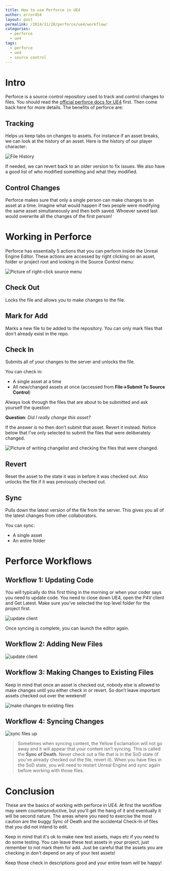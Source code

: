```yaml
---
title: How to use Perforce in UE4
author: error454
layout: post
permalink: /2014/11/20/perforce/ue4/workflow/
categories:
  - perforce
  - ue4
tags:
  - perforce
  - ue4
  - source control
---
```


# Intro #
Perforce is a source control repository used to track and control changes to files. You should read the [official perforce docs for UE4](https://docs.unrealengine.com/latest/INT/Engine/UI/SourceControl/index.html) first. Then come back here for more details. The benefits of perforce are:

## Tracking ##
Helps us keep tabs on changes to assets. For instance if an asset breaks, we can look at the history of an asset. Here is the history of our player character:

<img src='{{ site.url }}/assets/uploads/2014/11/filehistory.jpg' alt='File History'>
<!--more-->

If needed, we can revert back to an older version to fix issues. We also have a good list of who modified something and what they modified.

## Control Changes ##
Perforce makes sure that only a single person can make changes to an asset at a time. Imagine what would happen if two people were modifying the same asset simultaneously and then both saved. Whoever saved last would overwrite all the changes of the first person!

# Working in Perforce #
Perforce has essentially 5 actions that you can perform inside the Unreal Engine Editor. These actions are accessed by right clicking on an asset, folder or project root and looking in the Source Control menu:

<img src='{{ site.url }}/assets/uploads/2014/11/rightclick.jpg' alt='Picture of right-click source menu'>

## Check Out ##
Locks the file and allows you to make changes to the file.

## Mark for Add ##
Marks a new file to be added to the repository. You can only mark files that don't already exist in the repo.

## Check In ##
Submits all of your changes to the server and unlocks the file.

You can check in:

* A single asset at a time
* All new/changed assets at once (accessed from **File->Submit To Source Control**)

Always look through the files that are about to be submitted and ask yourself the question

**Question**:  *Did I really change this asset?*

If the answer is no then don’t submit that asset. Revert it instead. Notice below that I've only selected to submit the files that were deliberately changed.

<img src='{{ site.url }}/assets/uploads/2014/11/submitfiles.jpg' alt='Picture of writing changelist and checking the files that were changed.'>

## Revert ##
Reset the asset to the state it was in before it was checked out. Also unlocks the file if it was previously checked out.

## Sync ##
Pulls down the latest version of the file from the server. This gives you all of the latest changes from other collaborators.

You can sync:

* A single asset
* An entire folder

# Perforce Workflows #

## Workflow 1: Updating Code ##
You will typically do this first thing in the morning or when your coder says you need to update code. You need to close down UE4, open the P4V client and Get Latest. Make sure you’ve selected the top level folder for the project first.

<img src='{{ site.url }}/assets/uploads/2014/11/p4v-client-update.jpg' alt='update client'>

Once syncing is complete, you can launch the editor again.

## Workflow 2: Adding New Files ##
<img src='{{ site.url }}/assets/uploads/2014/11/addnew.png' alt='update client'>

## Workflow 3: Making Changes to Existing Files ##
Keep in mind that once an asset is checked out, nobody else is allowed to make changes until you either check in or revert. So don’t leave important assets checked out over the weekend!

<img src='{{ site.url }}/assets/uploads/2014/11/workflow1.png' alt='make changes to existing files'>

## Workflow 4: Syncing Changes ##

<img src='{{ site.url }}/assets/uploads/2014/11/syncworkflow.png' alt='sync files up'>

> Sometimes when syncing content, the Yellow Exclamation will not go away and it will appear that your content isn’t syncing. This is called the **Sync of Death**. Never check out a file that is in the SoD state (if you’ve already checked out the file, revert it). When you have files in the SoD state, you will need to restart Unreal Engine and sync again before working with those files.

# Conclusion #
These are the basics of working with perforce in UE4. At first the workflow may seem counterproductive, but you'll get the hang of it and eventually it will be second nature. The areas where you need to exercise the most caution are the buggy Sync of Death and the accidental Check-In of files that you did not intend to edit.

Keep in mind that it's ok to make new test assets, maps etc if you need to do some testing. You can leave these test assets in your project, just remember to not mark them for add. Just be careful that the assets you are checking in don't depend on any of your test assets! 

Keep those check in descriptions good and your entire team will be happy!
